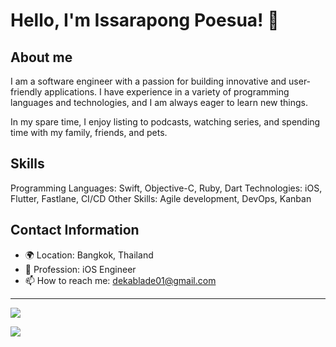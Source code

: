 # Hello, I'm Issarapong Poesua! 👋

## About me
I am a software engineer with a passion for building innovative and user-friendly applications. I have experience in a variety of programming languages and technologies, and I am always eager to learn new things.

In my spare time, I enjoy listing to podcasts, watching series, and spending time with my family, friends, and pets.

## Skills
Programming Languages: Swift, Objective-C, Ruby, Dart
Technologies: iOS, Flutter, Fastlane, CI/CD
Other Skills: Agile development, DevOps, Kanban


## Contact Information

- 🌍 Location: Bangkok, Thailand
- 💼 Profession: iOS Engineer
- 📫 How to reach me: dekablade01@gmail.com

---

![](https://github-readme-stats.vercel.app/api/top-langs/?username=dekablade01&layout=compact&theme=dark)


![](https://github-readme-stats.vercel.app/api?username=dekablade01&show_icons=true&theme=dark&hide=contribs)